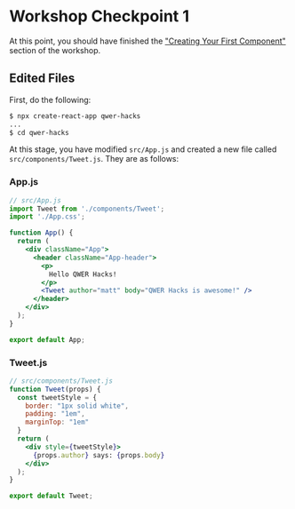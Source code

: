 # Workshop Checkpoint 1

At this point, you should have finished the ["Creating Your First Component"](https://github.com/malsf21/qwerhacks-21-workshops/tree/main/react/main-workshop#creating-your-first-component) section of the workshop.

## Edited Files

First, do the following:

```sh
$ npx create-react-app qwer-hacks
...
$ cd qwer-hacks
```

At this stage, you have modified `src/App.js` and created a new file called `src/components/Tweet.js`. They are as follows:

### App.js

```jsx
// src/App.js
import Tweet from './components/Tweet';
import './App.css';

function App() {
  return (
    <div className="App">
      <header className="App-header">
        <p>
          Hello QWER Hacks!
        </p>
        <Tweet author="matt" body="QWER Hacks is awesome!" />
      </header>
    </div>
  );
}

export default App;
```

### Tweet.js

```jsx
// src/components/Tweet.js
function Tweet(props) {
  const tweetStyle = {
    border: "1px solid white",
    padding: "1em",
    marginTop: "1em"
  }
  return (
    <div style={tweetStyle}>
      {props.author} says: {props.body}
    </div>
  );
}

export default Tweet;
```
